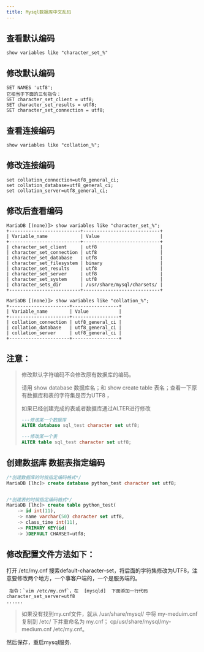 ```yaml
---
title: Mysql数据库中文乱码
---
```




## 查看默认编码

```
show variables like "character_set_%"
```

## 修改默认编码

~~~
SET NAMES 'utf8';
它相当于下面的三句指令： 
SET character_set_client = utf8; 
SET character_set_results = utf8; 
SET character_set_connection = utf8; 
~~~

## 查看连接编码

~~~
show variables like "collation_%";
~~~

## 修改连接编码

~~~
set collation_connection=utf8_general_ci;
set collation_database=utf8_general_ci;
set collation_server=utf8_general_ci;
~~~

## 修改后查看编码

~~~
MariaDB [(none)]> show variables like "character_set_%";
+--------------------------+----------------------------+
| Variable_name            | Value                      |
+--------------------------+----------------------------+
| character_set_client     | utf8                       |
| character_set_connection | utf8                       |
| character_set_database   | utf8                       |
| character_set_filesystem | binary                     |
| character_set_results    | utf8                       |
| character_set_server     | utf8                       |
| character_set_system     | utf8                       |
| character_sets_dir       | /usr/share/mysql/charsets/ |
+--------------------------+----------------------------+

MariaDB [(none)]> show variables like "collation_%";
+----------------------+-----------------+
| Variable_name        | Value           |
+----------------------+-----------------+
| collation_connection | utf8_general_ci |
| collation_database   | utf8_general_ci |
| collation_server     | utf8_general_ci |
+----------------------+-----------------+
~~~

## 注意：

> 修改默认字符编码不会修改原有数据库的编码。
>
> 请用 show database 数据库名；和 show create table 表名；查看一下原有数据库和表的字符集是否为UTF8 ，
>
> 如果已经创建完成的表或者数据库通过ALTER进行修改
>
> ~~~sql
> ---修改某一个数据库
> ALTER database sql_test character set utf8;
> 
> ---修改某一个表
> ALTER table sql_test character set utf8;
> ~~~

## 创建数据库 数据表指定编码

~~~sql
/*创建数据库的时候指定编码格式*/
MariaDB [lhc]> create database python_test character set utf8;


/*创建表的时候指定编码格式*/
MariaDB [lhc]> create table python_test(
    -> id int(11),
    -> name varchar(50) character set utf8,
    -> class_time int(11),
    -> PRIMARY KEY(id)
    -> )DEFAULT CHARSET=utf8;
~~~

## **修改配置文件方法如下：**

打开 /etc/my.cnf  搜索default-character-set，将后面的字符集修改为UTF8，注意要修改两个地方，一个事客户端的，一个是服务端的。

~~~
 指令：`vim /etc/my.cnf`，在  [mysqld]  下面添加一行代码
character_set_server=utf8
......
~~~

> 如果没有找到my.cnf文件，就从 /usr/share/mysql/ 中将 my-meduim.cnf 复制到  /etc/  下并重命名为 my.cnf；
> cp/usr/share/mysql/my-medium.cnf /etc/my.cnf。

然后保存，重启mysql服务.